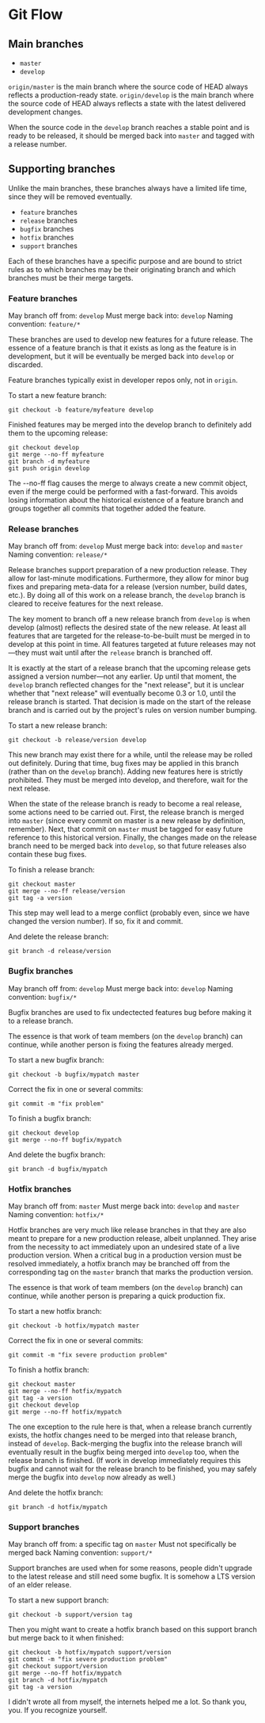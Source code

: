 # Git Flow

## Main branches

  - `master`
  - `develop`

`origin/master` is the main branch where the source code of HEAD always reflects a production-ready state.
`origin/develop` is the main branch where the source code of HEAD always reflects a state with the latest delivered development changes.

When the source code in the `develop` branch reaches a stable point and is ready to be released, it should be merged back into `master`  and tagged with a release number.

## Supporting branches

Unlike the main branches, these branches always have a limited life time, since they will be removed eventually.

  - `feature` branches
  - `release` branches
  - `bugfix` branches
  - `hotfix` branches
  - `support` branches

Each of these branches have a specific purpose and are bound to strict rules as to which branches may be their originating branch and which branches must be their merge targets.

### Feature branches

May branch off from: `develop`
Must merge back into: `develop`
Naming convention: `feature/*`

These branches are used to develop new features for a future release. The essence of a feature branch is that it exists as long as the feature is in development, but it will be eventually be merged back into `develop` or discarded.

Feature branches typically exist in developer repos only, not in `origin`.

To start a new feature branch:

    git checkout -b feature/myfeature develop

Finished features may be merged into the develop branch to definitely add them to the upcoming release:

    git checkout develop
    git merge --no-ff myfeature
    git branch -d myfeature
    git push origin develop

The --no-ff flag causes the merge to always create a new commit object, even if the merge could be performed with a fast-forward. This avoids losing information about the historical existence of a feature branch and groups together all commits that together added the feature.

### Release branches

May branch off from: `develop`
Must merge back into: `develop` and `master`
Naming convention: `release/*`

Release branches support preparation of a new production release. They allow for last-minute modifications. Furthermore, they allow for minor bug fixes and preparing meta-data for a release (version number, build dates, etc.). By doing all of this work on a release branch, the `develop` branch is cleared to receive features for the next release.

The key moment to branch off a new release branch from `develop` is when develop (almost) reflects the desired state of the new release. At least all features that are targeted for the release-to-be-built must be merged in to develop at this point in time. All features targeted at future releases may not—they must wait until after the `release` branch is branched off.

It is exactly at the start of a release branch that the upcoming release gets assigned a version number—not any earlier. Up until that moment, the `develop` branch reflected changes for the "next release", but it is unclear whether that "next release" will eventually become 0.3 or 1.0, until the release branch is started. That decision is made on the start of the release branch and is carried out by the project's rules on version number bumping.

To start a new release branch:

    git checkout -b release/version develop

This new branch may exist there for a while, until the release may be rolled out definitely. During that time, bug fixes may be applied in this branch (rather than on the `develop` branch). Adding new features here is strictly prohibited. They must be merged into develop, and therefore, wait for the next release.

When the state of the release branch is ready to become a real release, some actions need to be carried out. First, the release branch is merged into `master` (since every commit on master is a new release by definition, remember). Next, that commit on `master` must be tagged for easy future reference to this historical version. Finally, the changes made on the release branch need to be merged back into `develop`, so that future releases also contain these bug fixes.

To finish a release branch:

    git checkout master
    git merge --no-ff release/version
    git tag -a version

This step may well lead to a merge conflict (probably even, since we have changed the version number). If so, fix it and commit.

And delete the release branch:

    git branch -d release/version

### Bugfix branches

May branch off from: `develop`
Must merge back into: `develop`
Naming convention: `bugfix/*`

Bugfix branches are used to fix undectected features bug before making it to a release branch.

The essence is that work of team members (on the `develop` branch) can continue, while another person is fixing the features already merged.

To start a new bugfix branch:

    git checkout -b bugfix/mypatch master

Correct the fix in one or several commits:

    git commit -m "fix problem"

To finish a bugfix branch:

    git checkout develop
    git merge --no-ff bugfix/mypatch

And delete the bugfix branch:

    git branch -d bugfix/mypatch

### Hotfix branches

May branch off from: `master`
Must merge back into: `develop` and `master`
Naming convention: `hotfix/*`

Hotfix branches are very much like release branches in that they are also meant to prepare for a new production release, albeit unplanned. They arise from the necessity to act immediately upon an undesired state of a live production version. When a critical bug in a production version must be resolved immediately, a hotfix branch may be branched off from the corresponding tag on the `master` branch that marks the production version.

The essence is that work of team members (on the `develop` branch) can continue, while another person is preparing a quick production fix.

To start a new hotfix branch:

    git checkout -b hotfix/mypatch master

Correct the fix in one or several commits:

    git commit -m "fix severe production problem"

To finish a hotfix branch:

    git checkout master
    git merge --no-ff hotfix/mypatch
    git tag -a version
    git checkout develop
    git merge --no-ff hotfix/mypatch

The one exception to the rule here is that, when a release branch currently exists, the hotfix changes need to be merged into that release branch, instead of `develop`. Back-merging the bugfix into the release branch will eventually result in the bugfix being merged into `develop` too, when the release branch is finished. (If work in develop immediately requires this bugfix and cannot wait for the release branch to be finished, you may safely merge the bugfix into `develop` now already as well.)

And delete the hotfix branch:

    git branch -d hotfix/mypatch

### Support branches

May branch off from: a specific tag on `master`
Must not specifically be merged back
Naming convention: `support/*`

Support branches are used when for some reasons, people didn't upgrade to the latest release and still need some bugfix. It is somehow a LTS version of an elder release.

To start a new support branch:

    git checkout -b support/version tag

Then you might want to create a hotfix branch based on this support branch but merge back to it when finished:

    git checkout -b hotfix/mypatch support/version
    git commit -m "fix severe production problem"
    git checkout support/version
    git merge --no-ff hotfix/mypatch
    git branch -d hotfix/mypatch
    git tag -a version

I didn't wrote all from myself, the internets helped me a lot. So thank you, you. If you recognize yourself.